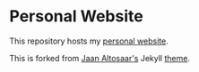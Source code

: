 # Personal Website

This repository hosts my [personal website](https://haiderriazkhan.github.io).

This is forked from [Jaan Altosaar's](https://jaan.io) Jekyll [theme](https://github.com/altosaar/jaan.io).
